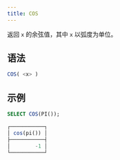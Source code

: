```yaml
---
title: COS
---
```


返回 `x` 的余弦值，其中 `x` 以弧度为单位。

## 语法

```sql
COS( <x> )
```

## 示例

```sql
SELECT COS(PI());

┌───────────┐
│ cos(pi()) │
├───────────┤
│        -1 │
└───────────┘
```